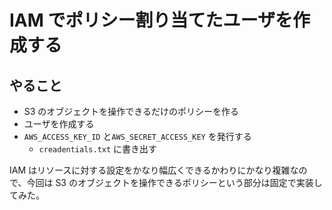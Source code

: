 # IAM でポリシー割り当てたユーザを作成する

## やること

* S3 のオブジェクトを操作できるだけのポリシーを作る
* ユーザを作成する
* `AWS_ACCESS_KEY_ID` と`AWS_SECRET_ACCESS_KEY` を発行する
  * `creadentials.txt` に書き出す

IAM はリソースに対する設定をかなり幅広くできるかわりにかなり複雑なので、今回は S3 のオブジェクトを操作できるポリシーという部分は固定で実装してみた。
